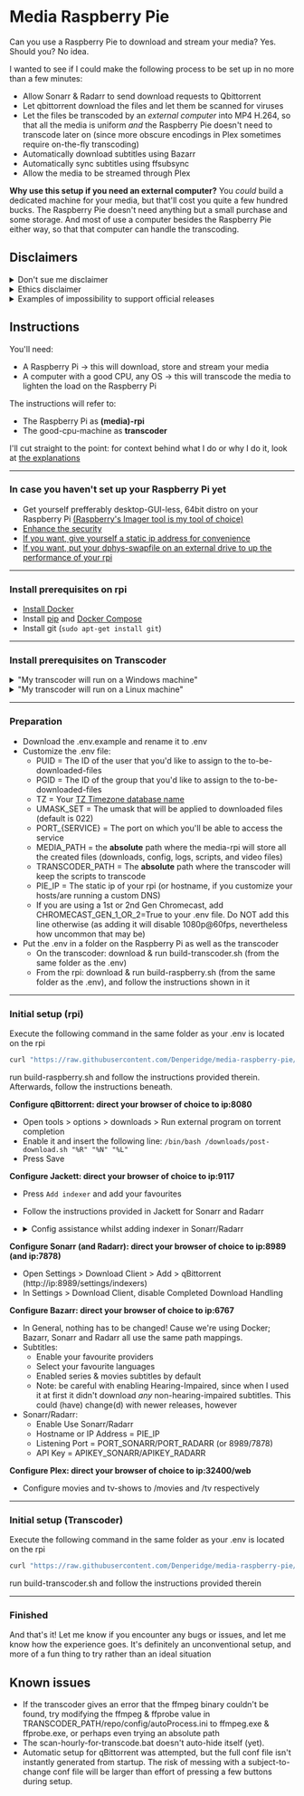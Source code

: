 # Media Raspberry Pie

Can you use a Raspberry Pie to download and stream your media? Yes. Should you? No idea.

I wanted to see if I could make the following process to be set up in no more than a few minutes:
- Allow Sonarr & Radarr to send download requests to Qbittorrent
- Let qbittorrent download the files and let them be scanned for viruses
- Let the files be transcoded by an *external computer* into MP4 H.264, so that all the media is uniform *and* the Raspberry Pie doesn't need to transcode later on (since more obscure encodings in Plex sometimes require on-the-fly transcoding)
- Automatically download subtitles using Bazarr
- Automatically sync subtitles using ffsubsync
- Allow the media to be streamed through Plex

**Why use this setup if you need an external computer?**
You *could* build a dedicated machine for your media, but that'll cost you quite a few hundred bucks. The Raspberry Pie doesn't need anything but a small purchase and some storage. And most of use a computer besides the Raspberry Pie either way, so that that computer can handle the transcoding.

## Disclaimers

<details>
  <summary>Don't sue me disclaimer</summary>
  Different countries are different levels of strict on piracy. So following this tutorial does mean that you'll have to accept the risks that come with doing this. And please, support official releases if you have the chance. If you can easily get Netflix, and it houses the shows you want to watch, just don't pirate.
</details>

<details>
  <summary>Ethics disclaimer</summary>
  I have access to network television and I have Netflix. Disney+, Hulu, HBO Max, and many network-specific sites are not available in Belgium. DVD's are uncommon here and are usually imported from Australia. Many of the shows we get are dubbed, limited to old seasons, or simply unavailable in any way, shape, or form. I'd *love* to legally watch my shows - mind you, I support them with every change I get; I have bought more merch than I like to admit - but sadly not being American banishes me to the shadow realm. So that's why I'll revamp my old Raspberry Pi into a tool that allows me to watch what I'm not allowed to watch.
</details>

<details>
  <summary>Examples of impossibility to support official releases</summary>
  
  Sitcoms:
  - Brooklyn Nine-Nine: available until season 5 on Netflix. Season 6 and 7 both unavailable.
  
  Cartoons: 
  - Star Vs. The Forces Of Evil: unavailable.
  - Miraculous: only dubbed in Dutch. Netflix only uploaded half of Season 3.
  - Steven Universe: only season 4 on Netflix.
  
  
  Anime (e.g. Log Horizon, Fairy Tail): Netflix only offers French/Japanese audio with French subtitles. I speak neither.
  
  (*Why are most of these cartoons?* I'm apparently 5 years old)
</details>





## Instructions
You'll need:
- A Raspberry Pi -> this will download, store and stream your media
- A computer with a good CPU, any OS -> this will transcode the media to lighten the load on the Raspberry Pi

The instructions will refer to:
- The Raspberry Pi as **(media)-rpi**
- The good-cpu-machine as **transcoder**

I'll cut straight to the point: for context behind what I do or why I do it, look at [the explanations](#explanations)

___
### In case you haven't set up your Raspberry Pi yet

- Get yourself prefferably desktop-GUI-less, 64bit distro on your Raspberry Pi [(Raspberry's Imager tool is my tool of choice)](https://www.raspberrypi.org/downloads/)
- [Enhance the security](https://www.raspberrypi.org/documentation/configuration/security.md)
- [If you want, give yourself a static ip address for convenience](https://thepihut.com/blogs/raspberry-pi-tutorials/how-to-give-your-raspberry-pi-a-static-ip-address-update)
- [If you want, put your dphys-swapfile on an external drive to up the performance of your rpi](http://manpages.ubuntu.com/manpages/bionic/man8/dphys-swapfile.8.html)

___
### Install prerequisites on rpi

- [Install Docker](https://www.raspberrypi.org/blog/docker-comes-to-raspberry-pi/)
- Install [pip](https://www.raspberrypi.org/documentation/linux/software/python.md) and [Docker Compose](https://docs.docker.com/compose/install/#install-using-pip)
- Install git (```sudo apt-get install git```)

___
### Install prerequisites on Transcoder

<details>
    <summary>"My transcoder will run on a Windows machine"</summary>

  - [Python 3](https://www.python.org/downloads/)
    - Python 3 has to be added to path. The installer does take care of this, provided you don't uncheck the box
  - [FFMPEG](https://ffmpeg.org/download.html)
    - FFMPEG has to be added to path, yet this has to happen manually
  - [A Git install](https://git-scm.com/download/)
  - You'll need the ability to run .sh files. If you're on Windows, the git installation above here comes with Git Bash

</details>
<details>
  <summary>"My transcoder will run on a Linux machine"</summary>

  - [Python 3](https://www.python.org/downloads/)
    - If not handled by your distros python3 install, be sure that python3-pip is also installed
  - [FFMPEG](https://ffmpeg.org/download.html)
  - Git
  - (All of the above have to be added to path!)

  This script is meant to be quickly portable to Linux, and has most of the work done already to make the transition smoother. The remainder of the work should not be an issue if you've become at least a bit comfortable with your distro! Simply make sure that transcode.sh is run on an hourly basis (or whatever timeframe you prefer) and you're all settled
  
</details>


___

### Preparation

- Download the .env.example and rename it to .env
- Customize the .env file:
  - PUID = The ID of the user that you'd like to assign to the to-be-downloaded-files
  - PGID = The ID of the group that you'd like to assign to the to-be-downloaded-files
  - TZ = Your [TZ Timezone database name](https://en.wikipedia.org/wiki/List_of_tz_database_time_zones)
  - UMASK_SET = The umask that will be applied to downloaded files (default is 022)
  - PORT_{SERVICE} = The port on which you'll be able to access the service
  - MEDIA_PATH = the **absolute** path where the media-rpi will store all the created files (downloads, config, logs, scripts, and video files)
  - TRANSCODER_PATH = The **absolute** path where the transcoder will keep the scripts to transcode
  - PIE_IP = The static ip of your rpi (or hostname, if you customize your hosts/are running a custom DNS)
  - If you are using a 1st or 2nd Gen Chromecast, add CHROMECAST_GEN_1_OR_2=True to your .env file. Do NOT add this line otherwise (as adding it will disable 1080p@60fps, nevertheless how uncommon that may be)
- Put the .env in a folder on the Raspberry Pi as well as the transcoder
  - On the transcoder: download & run build-transcoder.sh (from the same folder as the .env)
  - From the rpi: download & run build-raspberry.sh (from the same folder as the .env), and follow the instructions shown in it


___
### Initial setup (rpi)
Execute the following command in the same folder as your .env is located on the rpi
```sh
curl "https://raw.githubusercontent.com/Denperidge/media-raspberry-pie/master/rpi/build-raspberry.sh" > build-raspberry.sh && chmod +x build-raspberry.sh
```
run build-raspberry.sh and follow the instructions provided therein. Afterwards, follow the instructions beneath.

**Configure qBittorrent: direct your browser of choice to ip:8080**
  - Open tools > options > downloads > Run external program on torrent completion
  - Enable it and insert the following line:
    `/bin/bash /downloads/post-download.sh "%R" "%N" "%L"`
  - Press Save


**Configure Jackett: direct your browser of choice to ip:9117**
  - Press `Add indexer` and add your favourites
  - Follow the instructions provided in Jackett for Sonarr and Radarr
  - <details>
    <summary>Config assistance whilst adding indexer in Sonarr/Radarr</summary>
    
    ----
  
    Name: personal preference, usually the name of the indexer
  
    ----
    
    Categories: check page 86 ([the predefined categories of Newznab](https:buildmedia.readthedocs.org/media/pdf/newznab/latest/newznab.pdf)) for whiccategories you need
    - For TV shows on Sonarr, I personally use 5000,5030,5040
    - For Movies on Radarr, I personally use 2000,2010,2020,2030,2035,2040,2042050,2060,5070
    
    ----

    Anime categories: the same as before, along with anime categories 
    
    - For TV shows on Sonarr, I personally use 5000,5030,5040,5070
    - For Movies on Radarr, I personally use 2000,2010,2020,2030,2035,2040,2042050,2060,5070
    
    ----  
  </details>

**Configure Sonarr (and Radarr): direct your browser of choice to ip:8989 (and ip:7878)**
  - Open Settings > Download Client > Add > qBittorrent (http://ip:8989/settings/indexers)
  - In Settings > Download Client, disable Completed Download Handling

**Configure Bazarr: direct your browser of choice to ip:6767**
  -  In General, nothing has to be changed! Cause we're using Docker; Bazarr, Sonarr and Radarr all use the same path mappings.
  - Subtitles:
    - Enable your favourite providers
    - Select your favourite languages
    - Enabled series & movies subtitles by default
    - Note: be careful with enabling Hearing-Impaired, since when I used it at first it didn't download _any_ non-hearing-impaired subtitles. This could (have) change(d) with newer releases, however  
  - Sonarr/Radarr:
    - Enable Use Sonarr/Radarr
    - Hostname or IP Address = PIE_IP
    - Listening Port = PORT_SONARR/PORT_RADARR (or 8989/7878)
    - API Key = APIKEY_SONARR/APIKEY_RADARR

**Configure Plex: direct your browser of choice to ip:32400/web**
  - Configure movies and tv-shows to /movies and /tv respectively


___
### Initial setup (Transcoder)
Execute the following command in the same folder as your .env is located on the rpi
```sh
curl "https://raw.githubusercontent.com/Denperidge/media-raspberry-pie/master/transcoder/build-transcoder.sh" > build-transcoder.sh && chmod +x build-transcoder.sh
```
run build-transcoder.sh and follow the instructions provided therein

___
### Finished

And that's it! Let me know if you encounter any bugs or issues, and let me know how the experience goes. It's definitely an unconventional setup, and more of a fun thing to try rather than an ideal situation

## Known issues
- If the transcoder gives an error that the ffmpeg binary couldn't be found, try modifying the ffmpeg & ffprobe value in TRANSCODER_PATH/repo/config/autoProcess.ini to ffmpeg.exe & ffprobe.exe, or perhaps even trying an absolute path
- The scan-hourly-for-transcode.bat doesn't auto-hide itself (yet).
- Automatic setup for qBittorrent was attempted, but the full conf file isn't instantly generated from startup. The risk of messing with a subject-to-change conf file will be larger than effort of pressing a few buttons during setup.